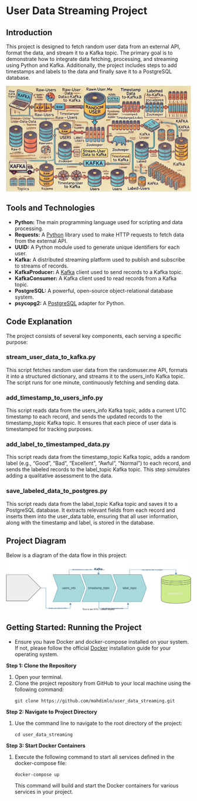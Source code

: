 # User Data Streaming Project

## Introduction
This project is designed to fetch random user data from an external API, format the data, and stream it to a Kafka topic.
The primary goal is to demonstrate how to integrate data fetching, processing, and streaming using Python and Kafka.
Additionally, the project includes steps to add timestamps and labels to the data and finally save it to a PostgreSQL database.

![](Images/image.webp)

## Tools and Technologies
- __Python:__ The main programming language used for scripting and data processing.
- __Requests:__ A [Python](https://www.python.org/) library used to make HTTP requests to fetch data from the external API.
- __UUID:__ A Python module used to generate unique identifiers for each user.
- __Kafka:__ A distributed streaming platform used to publish and subscribe to streams of records.
- __KafkaProducer:__ A [Kafka](https://kafka.apache.org/) client used to send records to a Kafka topic.
- __KafkaConsumer:__ A Kafka client used to read records from a Kafka topic.
- __PostgreSQL:__ A powerful, open-source object-relational database system.
- __psycopg2:__ A [PostgreSQL]((https://www.postgresql.org/)) adapter for Python.

## Code Explanation
The project consists of several key components, each serving a specific purpose:
### stream_user_data_to_kafka.py
This script fetches random user data from the randomuser.me API, formats it into a structured dictionary,
and streams it to the users_info Kafka topic. The script runs for one minute, continuously fetching and sending data.
### add_timestamp_to_users_info.py
This script reads data from the users_info Kafka topic, adds a current UTC timestamp to each record,
and sends the updated records to the timestamp_topic Kafka topic. It ensures that each piece of user data is timestamped for tracking purposes.
### add_label_to_timestamped_data.py
This script reads data from the timestamp_topic Kafka topic, adds a random label (e.g., “Good”, “Bad”, “Excellent”, “Awful”, “Normal”) to each record, and sends the labeled records to the label_topic Kafka topic. This step simulates adding a qualitative assessment to the data.
### save_labeled_data_to_postgres.py
This script reads data from the label_topic Kafka topic and saves it to a PostgreSQL database. It extracts relevant fields from each record and inserts them into the user_data table, ensuring that all user information, along with the timestamp and label, is stored in the database.
## Project Diagram
Below is a diagram of the data flow in this project:
![](Images/Diagram.svg)

## Getting Started: Running the Project
- Ensure you have Docker and docker-compose installed on your system. If not, please follow the official [Docker](https://docs.docker.com/) installation guide for your operating system.

__Step 1: Clone the Repository__
1. Open your terminal.
2. Clone the project repository from GitHub to your local machine using the following command:
    ``` 
    git clone https://github.com/mahdimlo/user_data_streaming.git
    ```
__Step 2: Navigate to Project Directory__
1. Use the command line to navigate to the root directory of the project:
    ```
    cd user_data_streaming
    ```
__Step 3: Start Docker Containers__
1. Execute the following command to start all services defined in the docker-compose file:
   ```
   docker-compose up
   ```
   This command will build and start the Docker containers for various services in your project.



